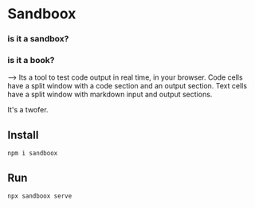 # Sandboox
### is it a sandbox?

### is it a book?

--> Its a tool to test code output in real time, in your browser. Code cells have a split window with a code section and an output section. Text cells have a split window with markdown input and output sections. 

It's a twofer. 

## Install

`npm i sandboox`


## Run

`npx sandboox serve`
